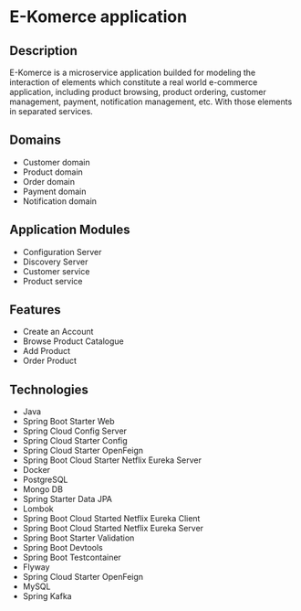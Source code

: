 # E-Komerce application

## Description

E-Komerce is a microservice application builded for modeling the interaction of elements which constitute a real world
e-commerce application, including product browsing, product ordering, customer management, payment, notification
management, etc. With those elements in separated services.

## Domains

- Customer domain
- Product domain
- Order domain
- Payment domain
- Notification domain

## Application Modules

- Configuration Server
- Discovery Server
- Customer service
- Product service

## Features

- Create an Account
- Browse Product Catalogue
- Add Product
- Order Product

## Technologies

- Java
- Spring Boot Starter Web
- Spring Cloud Config Server
- Spring Cloud Starter Config
- Spring Cloud Starter OpenFeign
- Spring Boot Cloud Starter Netflix Eureka Server
- Docker
- PostgreSQL
- Mongo DB
- Spring Starter Data JPA
- Lombok
- Spring Boot Cloud Started Netflix Eureka Client
- Spring Boot Cloud Started Netflix Eureka Server
- Spring Boot Starter Validation
- Spring Boot Devtools
- Spring Boot Testcontainer
- Flyway
- Spring Cloud Starter OpenFeign
- MySQL
- Spring Kafka